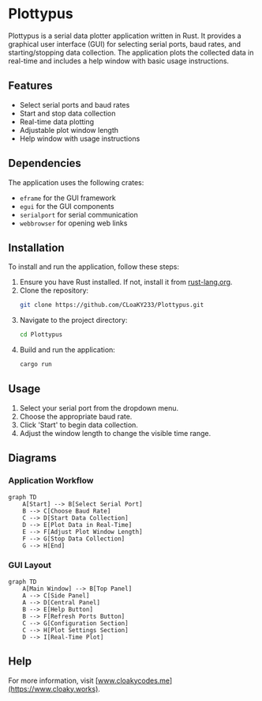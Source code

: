 # Plottypus

Plottypus is a serial data plotter application written in Rust. It provides a graphical user interface (GUI) for selecting serial ports, baud rates, and starting/stopping data collection. The application plots the collected data in real-time and includes a help window with basic usage instructions.

## Features

- Select serial ports and baud rates
- Start and stop data collection
- Real-time data plotting
- Adjustable plot window length
- Help window with usage instructions

## Dependencies

The application uses the following crates:

- `eframe` for the GUI framework
- `egui` for the GUI components
- `serialport` for serial communication
- `webbrowser` for opening web links

## Installation

To install and run the application, follow these steps:

1. Ensure you have Rust installed. If not, install it from [rust-lang.org](https://www.rust-lang.org/).
2. Clone the repository:
   ```sh
   git clone https://github.com/CLoaKY233/Plottypus.git
   ```
3. Navigate to the project directory:
   ```sh
   cd Plottypus
   ```
4. Build and run the application:
   ```sh
   cargo run
   ```

## Usage

1. Select your serial port from the dropdown menu.
2. Choose the appropriate baud rate.
3. Click 'Start' to begin data collection.
4. Adjust the window length to change the visible time range.

## Diagrams

### Application Workflow

```mermaid
graph TD
    A[Start] --> B[Select Serial Port]
    B --> C[Choose Baud Rate]
    C --> D[Start Data Collection]
    D --> E[Plot Data in Real-Time]
    E --> F[Adjust Plot Window Length]
    F --> G[Stop Data Collection]
    G --> H[End]
```

### GUI Layout

```mermaid
graph TD
    A[Main Window] --> B[Top Panel]
    A --> C[Side Panel]
    A --> D[Central Panel]
    B --> E[Help Button]
    B --> F[Refresh Ports Button]
    C --> G[Configuration Section]
    C --> H[Plot Settings Section]
    D --> I[Real-Time Plot]
```

## Help

For more information, visit [www.cloakycodes.me](https://www.cloaky.works).
